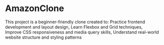 # AmazonClone
This project is a beginner-friendly clone created to:  Practice frontend development and layout design,  Learn Flexbox and Grid techniques,  Improve CSS responsiveness and media query skills,  Understand real-world website structure and styling patterns
